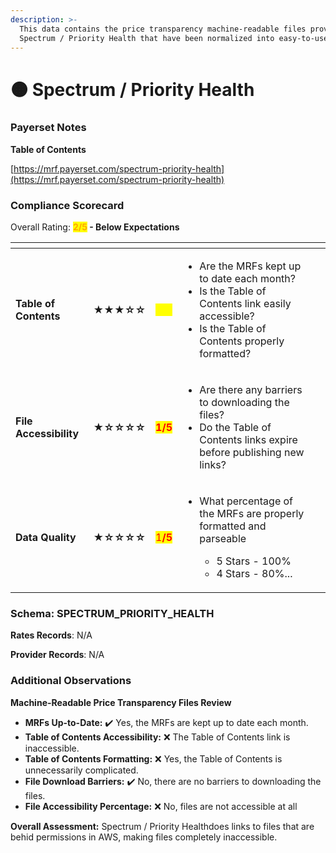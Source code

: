 ```yaml
---
description: >-
  This data contains the price transparency machine-readable files provided by
  Spectrum / Priority Health that have been normalized into easy-to-use tables.
---
```


# 🟠 Spectrum / Priority Health

### Payerset Notes

**Table of Contents**

[https://mrf.payerset.com/spectrum-priority-health](https://mrf.payerset.com/spectrum-priority-health)

### Compliance Scorecard

Overall Rating: <mark style="color:orange;">**2/5**</mark>**&#x20;- Below Expectations**

<table data-view="cards"><thead><tr><th></th><th></th><th></th><th></th><th data-hidden data-card-cover data-type="files"></th></tr></thead><tbody><tr><td><strong>Table of Contents</strong></td><td><strong>★★★☆☆</strong></td><td><mark style="color:yellow;"><strong>3/5</strong></mark></td><td><ul><li>Are the MRFs kept up to date each month? </li><li>Is the Table of Contents link easily accessible?</li><li>Is the Table of Contents properly formatted?</li></ul></td><td></td></tr><tr><td><strong>File Accessibility</strong></td><td><strong>★☆☆☆☆</strong></td><td><mark style="color:red;"><strong>1/5</strong></mark></td><td><ul><li>Are there any barriers to downloading the files?</li><li>Do the Table of Contents links expire before publishing new links?</li></ul></td><td></td></tr><tr><td><strong>Data Quality</strong></td><td><strong>★☆☆☆☆</strong></td><td><mark style="color:red;">1<strong>/5</strong></mark></td><td><ul><li><p>What percentage of the MRFs are properly formatted and parseable</p><ul><li>5 Stars - 100%</li><li>4 Stars - 80%...</li></ul></li></ul></td><td></td></tr></tbody></table>

### Schema: SPECTRUM\_PRIORITY\_HEALTH

**Rates Records**: N/A

**Provider Records**: N/A

### Additional Observations

**Machine-Readable Price Transparency Files Review**

* **MRFs Up-to-Date:** ✔️ Yes, the MRFs are kept up to date each month.
* **Table of Contents Accessibility:** :x: The Table of Contents link is inaccessible.
* **Table of Contents Formatting:** :x: Yes, the Table of Contents is unnecessarily complicated.
* **File Download Barriers:** ✔️ No, there are no barriers to downloading the files.
* **File Accessibility Percentage:** :x: No, files are not accessible at all

**Overall Assessment:** Spectrum / Priority Healthdoes links to files that are behid permissions in AWS, making files completely inaccessible.

